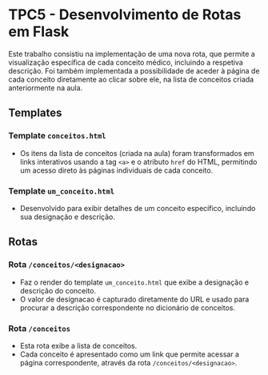 # TPC5 - Desenvolvimento de Rotas em Flask

Este trabalho consistiu na implementação de uma nova rota, que permite a visualização específica de cada conceito médico, incluindo a respetiva descrição. Foi também implementada a possibilidade de aceder à página de cada conceito diretamente ao clicar sobre ele, na lista de conceitos criada anteriormente na aula.

## Templates

### Template `conceitos.html`
- Os itens da lista de conceitos (criada na aula) foram transformados em links interativos usando a tag `<a>` e o atributo `href` do HTML, permitindo um acesso direto às páginas individuais de cada conceito.


### Template `um_conceito.html`
- Desenvolvido para exibir detalhes de um conceito específico, incluindo sua designação e descrição.


## Rotas
###  Rota `/conceitos/<designacao>`
- Faz o render do template `um_conceito.html` que exibe a designação e descrição do conceito.
- O valor de designacao é capturado diretamente do URL e usado para procurar a descrição correspondente no dicionário de conceitos.

### Rota `/conceitos`
   - Esta rota exibe a lista de conceitos.
   - Cada conceito é apresentado como um link que permite acessar a página correspondente, através da rota `/conceitos/<designacao>`.




